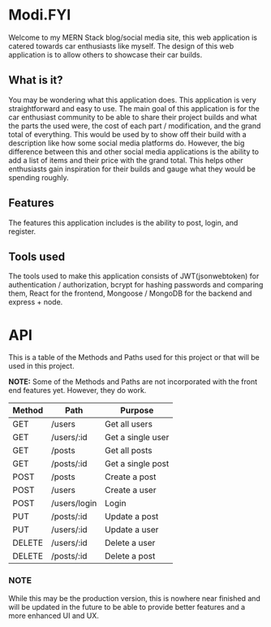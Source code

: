 # **Modi.FYI**

Welcome to my MERN Stack blog/social media site, this web application is catered towards car enthusiasts like myself. The design of this web application is to allow others to showcase their car builds. 
## What is it?
You may be wondering what this application does. This application is very straightforward and easy to use. The main goal of this application is for the car enthusiast community to be able to share their project builds and what the parts the used were, the cost of each part / modification, and the grand total of everything. This would be used by to show off their build with a description like how some social media platforms do. However, the big difference between this and other social media applications is the ability to add a list of items and their price with the grand total. This helps other enthusiasts gain inspiration for their builds and gauge what they would be spending roughly.

## Features
The features this application includes is the ability to post, login, and register.

## Tools used
The tools used to make this application consists of JWT(jsonwebtoken) for authentication / authorization, bcrypt for hashing passwords and comparing them, React for the frontend, Mongoose / MongoDB for the backend and express + node. 

# API
This is a table of the Methods and Paths used for this project or that will be used in this project. 

**NOTE:** 
Some of the Methods and Paths are not incorporated with the front end features yet. However, they do work.

| Method | Path | Purpose |
| --- | --- | --- |
| GET | /users | Get all users |
| GET | /users/:id | Get a single user |
| GET | /posts | Get all posts |
| GET | /posts/:id | Get a single post |
| POST | /posts | Create a post |
| POST | /users | Create a user |
| POST | /users/login | Login |
| PUT | /posts/:id | Update a post |
| PUT | /users/:id | Update a user |
| DELETE | /users/:id | Delete a user |
| DELETE | /posts/:id | Delete a post | 



### **NOTE**

While this may be the production version, this is nowhere near finished and will be updated in the future to be able to provide better features and a more enhanced UI and UX. 
